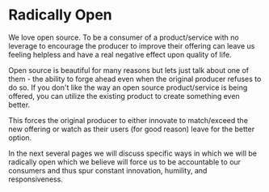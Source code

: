 # Radically Open

We love open source. To be a consumer of a product/service with no leverage to encourage the producer to improve their offering can leave us feeling helpless and have a real negative effect upon quality of life. 

Open source is beautiful for many reasons but lets just talk about one of them - the ability to forge ahead even when the original producer refuses to do so. If you don't like the way an open source product/service is being offered, you can utilize the existing product to create something even better.

This forces the original producer to either innovate to match/exceed the new offering or watch as their users \(for good reason\) leave for the better option.

In the next several pages we will discuss specific ways in which we will be radically open which we believe will force us to be accountable to our consumers and thus spur constant innovation, humility, and responsiveness.



